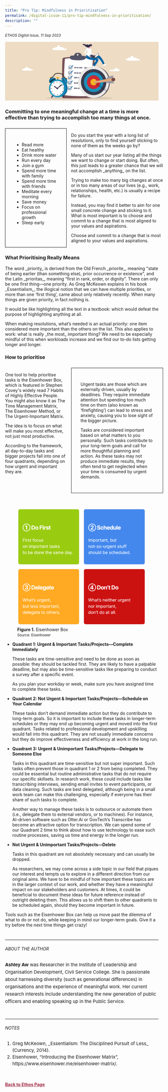 ```yaml
---
title: "Pro Tip: Mindfulness in Prioritisation"
permalink: /digital-issue-11/pro-tip-mindfulness-in-prioritisation/
description: ""
---
```

<style>

.break1
{
	font-family: Georgia;
	font-size:20px;
	font-style: italic;
	font-weight: bold;
}
	
.break
{
   border-top: 1px solid  black;
   border-bottom: 1px solid black;
	 padding:20px;
	text-align:center;
	margin-top:50px;
}	
	
.back a
{
	color: #9f2943;
	font-weight: bold;
}

#banner img
{
	width:100%;
}
	
.grid-container 
{
	display: grid;
	grid-template-columns: 40% 60%;
	grid-column-gap:3%;
	margin-top:5%;
}	
	
.item
{
border: 1px solid black;	
padding:30px;

}

.author
{
border-bottom: 1px solid black;
margin-top:40px;
padding-bottom:30px;
border-top: 1px solid black;	

}		
	
.author p
{
	font-size: 15px;
	line-height:24px;
}
	
.notes ol li
{
font-size: 15px;
line-height:22px;
}	
	
.containerbox
{
border: 1px solid black;
padding:20px;	
}
	
.quadrant
{
margin-top: 50px;
}	
	
	
</style>


<em><small>ETHOS Digital Issue, 11 Sep 2023</small></em>
<div class="background-image">
<img src="/images/Ethos_Images/Ethos_Digital_Issue_10/banner_prioritisation.jpg">
</div>	

<h3>Committing to one meaningful change at a time is more effective than trying to accomplish too many things at once.</h3>

<div class="grid-container">

<div class="grid-item item">
<ul>
	<li>Read more</li>
<li>Eat healthy</li>
<li>Drink more water</li>
<li>Run every day</li>
<li>Join a gym</li>
<li>Spend more time with family</li>
<li>Spend more time with friends</li>
<li>Meditate every morning</li>
<li>Save money</li>
<li>Focus on professional growth</li>
<li>Sleep early</li>
</ul>	
</div>	
	
<div class="grid-item">
<p>Do you start the year with a long list of resolutions, only to find yourself sticking to none of them as the weeks go by?</p>

<p>Many of us start our year listing all the things we want to change or start doing. But often, this just leads to a greater chance that we will not accomplish _anything_ on the list.</p>

<p>Trying to make too many big changes at once or in too many areas of our lives (e.g., work, relationships, health, etc.) is usually a recipe for failure.</p>

<p>Instead, you may find it better to aim for one small concrete change and sticking to it. What is most important is to choose and commit to a change that is most aligned to your values and aspirations.</p>
	
<p>Choose and commit to a change that is most aligned to your values and aspirations.</p>
</div>

</div>

<h3>What Prioritising Really Means</h3>

<p>The word _priority_ is derived from the Old French _priorite_, meaning "state of being earlier (than something else), prior occurrence or existence", and the Latin _prioritas_, meaning “first in rank, order, or dignity”. There can only be one first thing—one priority. As Greg McKeown explains in his book _Essentialism,_ the illogical notion that we can have multiple priorities, or more than one ‘first thing’, came about only relatively recently. When many things are given priority, in fact nothing is.</p>

<p>It would be like highlighting all the text in a textbook: which would defeat the purpose of highlighting anything at all.</p>

<p>When making resolutions, what’s needed is an actual priority: one item considered more important than the others on the list. This also applies to work: what is really _the most_ important thing? We need to be especially mindful of this when workloads increase and we find our to-do lists getting longer and longer.</p>

  
<h3>How to prioritise</h3>	

<div class="grid-container">

<div class="grid-item">

<p>One tool to help prioritise tasks is the Eisenhower Box, which is featured in Stephen Covey's widely read 7 Habits of Highly Effective People. You might also know it as The Time Management Matrix, The Eisenhower Method, or The Urgent-Important Matrix.</p>

<p>The idea is to focus on what will make you most effective, not just most productive.</p>

<p>According to the framework, all day-to-day tasks and bigger projects fall into one of four quadrants, depending on how urgent and important they are.</p>
	
</div>
	

<div class="grid-item item">

<p>Urgent tasks are those which are externally driven, usually by deadlines. They require immediate attention but spending too much time on them (also known as ‘firefighting’) can lead to stress and anxiety, causing you to lose sight of the bigger picture.</p>

<p>Tasks are considered important based on what matters to you personally. Such tasks contribute to your long-term goals and call for more thoughtful planning and action. As these tasks may not produce immediate results, they often tend to get neglected when your time is consumed by urgent demands.</p>	
	
</div>	
	
</div>	


<figure class="quadrant">
<img src="/images/Ethos_Images/Ethos_Digital_Issue_11/eisenhower%20box.png">
<figcaption><b>Figure 1.</b> Eisenhower Box
<br>	
	<small>Source: Eisenhower</small>	
	
	
</figcaption>	
</figure>


<ul>
<li><b>Quadrant 1: Urgent &amp; Important Tasks/Projects—Complete Immediately</b></li>
<dl> These tasks are time-sensitive and need to be done as soon as possible: they should be tackled first. They are likely to have a palpable deadline, but may also be time-sensitive tasks like preparing to conduct a survey after a specific event.</dl>

<dl>As you plan your workday or week, make sure you have assigned time to complete these tasks.</dl>
	
<li><b>Quadrant 2: Not Urgent &amp; Important Tasks/Projects—Schedule on Your Calendar</b></li>
<dl>These tasks don’t demand immediate action but they do contribute to long-term goals. So it is important to include these tasks in longer-term schedules or they may end up becoming urgent and moved into the first quadrant. Tasks related to professional development and upskilling would fall into this quadrant. They are not usually immediate concerns but they do improve effectiveness and efficiency at work in the long run.</dl>	
	
<li><b>Quadrant 3: Urgent &amp; Unimportant Tasks/Projects—Delegate to Someone Else</b></li>

<dl>Tasks in this quadrant are time-sensitive but not super important. Such tasks often prevent those in quadrant 1 or 2 from being completed. They could be essential but routine administrative tasks that do not require our specific skillsets. In research work, these could include tasks like transcribing interviews, sending email invites to event participants, or data cleaning. Such tasks are best delegated, although being in a small work team can make this challenging, especially if everyone has their share of such tasks to complete.</dl>

<dl>Another way to manage these tasks is to outsource or automate them (i.e., delegate them to external vendors, or to machines). For instance, AI-driven software such as Otter.Ai or GovTech’s Transcribe has become an attractive option for transcription. We can spend some of our&nbsp;Quadrant 2 time to think about how to use technology to ease such routine processes, saving us time and energy in the longer run.</dl>

<li><b>Not Urgent &amp; Unimportant Tasks/Projects—Delete</b></li>

<dl>Tasks in this quadrant are not absolutely necessary and can usually be dropped.</dl>

<dl>As researchers, we may come across a side topic in our field that piques our interest and tempts us to explore in a different direction from our original aims. We have to be mindful of how important these topics are in the larger context of our work, and whether they have a meaningful impact on our stakeholders and customers. At times, it could be beneficial to document these ideas for future reference instead of outright deleting them. This allows us to shift them to other quadrants to be scheduled again, should they become important in future.</dl>	

</ul>

<p>Tools such as the Eisenhower Box can help us move past the dilemma of what to do or not do, while keeping in mind our longer-term goals. Give it a try before the next time things get crazy!</p>




<div class="author">
<h6>ABOUT THE AUTHOR</h6>
<p><b>Ashley Aw</b> was  Researcher in the Institute of Leadership and Organisation Development, Civil Service College. She is passionate about harnessing diversity (such as generational differences) in organisations and the experience of meaningful work. Her current research interests include understanding the new generation of public officers and enabling speaking up in the Public Service.</p>
</div>	

<div class="notes">
<h6>NOTES</h6>	
<ol>
<li>Greg McKeown, _Essentialism: The Disciplined Pursuit of Less_ (Currency, 2014).</li>
<li>Eisenhower, “Introducing the Eisenhower Matrix”, https://www.eisenhower.me/eisenhower-matrix/.</li>
</ol>	
	
</div>

	
<br>
<br>	
<div class="back">
<a href="/ethos/">Back to Ethos Page</a>	
</div>